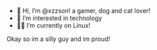 - 👋 Hi, I’m @xzzson! a gamer, dog and cat lover!
- 👀 I’m interested in technology
- 🧑‍💻 I’m currently on Linux!

Okay so im a silly guy and im proud!
<!---
xzzson/xzzson is a ✨ special ✨ repository because its `README.md` (this file) appears on your GitHub profile.
You can click the Preview link to take a look at your changes.
--->
